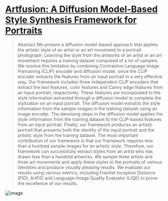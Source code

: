 # [Artfusion: A Diffusion Model-Based Style Synthesis Framework for Portraits]([url](https://www.mdpi.com/2079-9292/13/3/509))
> Abstract
> We present a diffusion model-based approach that applies the artistic style of an artist or an art movement to a portrait photograph. Learning the style from the artworks of an artist or an art movement requires a training dataset composed of a lot of samples. We resolve this limitation by combining Contrastive Language Image Pretraining (CLIP) encoder and diffusion model, since the CLIP encoder extracts the features from an input portrait in a very effective way. Our framework includes three independent CLIP encoders that extract the text features, color features and Canny edge features from an input portrait, respectively. These features are incorporated to the style information extracted through a diffusion model to complete the stylization on an input portrait. The diffusion model extracts the style information from the sample images in the training dataset using an image encoder. The denoising steps in the diffusion model applies the style information from the training dataset to the CLIP-based features from an input portrait. Finally, our framework produces an artistic portrait that presents both the identity of the input portrait and the artistic style from the training dataset. The most important contribution of our framework is that our framework requires less than a hundred sample images for an artistic style. Therefore, our framework can successfully extract styles from an artist who has drawn less than a hundred artworks. We sample three artists and three art movements and apply these styles to the portraits of various identities and produce visually pleasing results. We evaluate our results using various metrics, including Frechet Inception Distance (FID), ArtFID and Language-Image Quality Evaluator (LIQE) to prove the excellence of our results.

![image](https://github.com/kiteday/Artffusion/assets/74218895/6af166d0-2d19-4767-8d93-209541059445)
